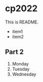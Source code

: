 # cp2022

This is
README.
- item1
- item2

## Part 2
<!-- Markdownの箇条書きでは、1.としておくと後から追加・削除するときに数字を変更しなくて済む。 -->
1. Monday
1. Tuesday
1. Wednesday
